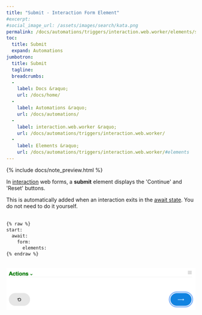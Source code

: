 ```yaml
---
title: "Submit - Interaction Form Element"
#excerpt: 
#social_image_url: /assets/images/search/kata.png
permalink: /docs/automations/triggers/interaction.web.worker/elements/submit/
toc:
  title: Submit
  expand: Automations
jumbotron:
  title: Submit
  tagline: 
  breadcrumbs:
  -
    label: Docs &raquo;
    url: /docs/home/
  -
    label: Automations &raquo;
    url: /docs/automations/
  -
    label: interaction.web.worker &raquo;
    url: /docs/automations/triggers/interaction.web.worker/
  -
    label: Elements &raquo;
    url: /docs/automations/triggers/interaction.web.worker/#elements
---
```


{% include docs/note_preview.html %}

In [interaction](/docs/automations/triggers/interaction.web.worker/) web forms, a **submit** element displays the 'Continue' and 'Reset' buttons.

This is automatically added when an interaction exits in the [await state](/docs/automations/#exit-states). You do not need to do it yourself.

<pre>
<code class="language-cerb">
{% raw %}
start:
  await:
    form:
      elements:
{% endraw %}
</code>
</pre>

<div class="cerb-screenshot">
<img src="/assets/images/docs/automations/triggers/interaction.web.worker/elements/submit.png" class="screenshot">
</div>

